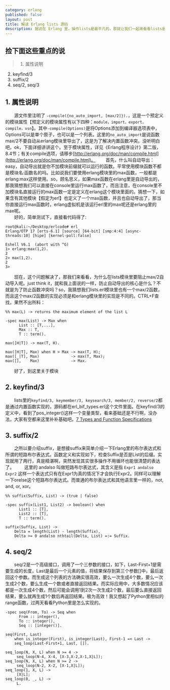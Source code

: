 ```yaml
---
category: erlang
published: false
layout: post
title: 解读 Erlang lists 源码
description: 据说在 Erlang 里，操作lists是最平凡的，那就让我们一起来看看lists是怎么实现的吧~~
---
```


## 捡下面这些重点的说
>1. 属性说明  
2. keyfind/3  
3. suffix/2     
4. seq/2, seq/3

## 
## 1. 属性说明
　　源文件里注明了 `-compile({no_auto_import, [max/2]}).`，这是一个预定义的模块属性【预定义的模块属性有以下四种：`module，import，export，compile，vsn`】。其中`-compile(Options)`是将Options添加到编译器选项表中，Options可以是单个原子，也可以是一个列表。这里的`no_auto_import`是说函数max/2不要自动从erlang模块里导出了，这是为了解决内置函数冲突。没听明白吧，ok，下面详细讲讲这个。至于模块属性，详见《Erlang程序设计》第二版，8.4节；有关compile选项，请移步[http://erlang.org/doc/man/compile.html](http://erlang.org/doc/man/compile.html)。
　　首先，什么叫自动导出：easy，自动导出就是你不加模块前缀就可以运行的函数。平常使用模块函数不都是模块名:函数名的吗。比如说我们要使用erlang模块里的max函数，一般都是erlang:max这样使用。so，顾名思义，如果max函数在erlang里是自动导出的，那我猜想我们可以直接在console里运行max函数了，而且注意，在console里不加模块名直接运行的max函数一定是定义在erlang这个模块里面的。猜想一下，如果含有其他模块【假定为erl】也定义了一个max函数，并且也自动导出了，那当你直接运行max函数时，erlang虚拟机是该运行erl里的max呢还是erlang里的max呢。  
　　好的，简单测试下，直接看代码得了:  

```
root@kali:~/Desktop/erlcode# erl
Erlang/OTP 17 [erts-6.1] [source] [64-bit] [smp:4:4] [async-threads:10] [hipe] [kernel-poll:false]

Eshell V6.1  (abort with ^G)
1> erlang:max(1,2).
2
2> max(1,2).
2
3>
```  
　　现在，这个问题解决了，那我们来看看，为什么在lists模块里要阻止max/2自动导入呢。just think it，就和我上面说的一样，防止自动导出的核心是什么？不就是为了防止函数冲突吗？so，我猜想我们lists.erl模块里也有一个max/2函数，而且这个max/2函数的实现必须是和erlang模块里的实现是不同的。CTRL+F查找，果然不出所料：　　

```
%% max(L) -> returns the maximum element of the list L

-spec max(List) -> Max when
      List :: [T,...],
      Max :: T,
      T :: term().

max([H|T]) -> max(T, H).

max([H|T], Max) when H > Max -> max(T, H);
max([_|T], Max)              -> max(T, Max);
max([],    Max)              -> Max.
```  
　　好了，到这里关于模块

## 2. keyfind/3  
 　　lists里的`keyfind/3, keymember/3, keysearch/3, member/2, reverse/2`都是通过内置函数实现的，源码都在erl_bif_types.erl这个文件里面。在keyfind/3的定义中，看到了pos_integer()这样一个变量类型，看来基础还是不行啊，没办法，大家有空都来这里补补基础吧。[7 Types and Function Specifications](http://www.erlang.org/doc/reference_manual/typespec.html)  

## 3. suffix/2  
　　之所以要介绍suffix，是想接suffix来简单介绍一下Erlang里的布尔表达式和所谓的短路布尔表达式。函数定义和实现如下，检查Suffix是否是List的后缀。实现就用了两行，真是精湛啊，突然发现其实很多操作不用循环也能很清楚的表达了。
　　这里的 andalso 叫做短路布尔表达式，其含义是指 `Expr1 andalso Expr2` 这样一个表达式只有在Expr1为真的情况下才会执行Expr2。同样可以理解一下orelse这个短路布尔表达式。而普通的布尔表达式和其他语言里一样的，not, and, or, xor。  

```  
%% suffix(Suffix, List) -> (true | false)

-spec suffix(List1, List2) -> boolean() when
      List1 :: [T],
      List2 :: [T],
      T :: term().

suffix(Suffix, List) ->
    Delta = length(List) - length(Suffix),
    Delta >= 0 andalso nthtail(Delta, List) =:= Suffix.
```  

## 4. seq/2  
　　seq/2是一个高级接口，调用了一个三参数的接口，如下，Last-First+1是需要生成的长度，Last是最后一个元素的值，将结果保存到第三个参数[]中，最后返回这个参数。而生成这个列表的方法确实很高效，要么一次生成4个数，要么一次生成2个数，要么生成一个数或者直接返回结果。而实际应用中，大多数情况应该都是一次生成4个数，然后可能会调用1到2次一次生成2个数，最后要么直接返回结果，要么就再生成1个数后再返回结果。极为高效！我又想起了Python里相似的range函数，过两天看看Python里是怎么实现的。  

```
-spec seq(From, To) -> Seq when
      From :: integer(),
      To :: integer(),
      Seq :: [integer()].

seq(First, Last)
    when is_integer(First), is_integer(Last), First-1 =< Last ->
    seq_loop(Last-First+1, Last, []).

seq_loop(N, X, L) when N >= 4 ->
     seq_loop(N-4, X-4, [X-3,X-2,X-1,X|L]);
seq_loop(N, X, L) when N >= 2 ->
     seq_loop(N-2, X-2, [X-1,X|L]);
seq_loop(1, X, L) ->
     [X|L];
seq_loop(0, _, L) ->
     L.
```  
　　